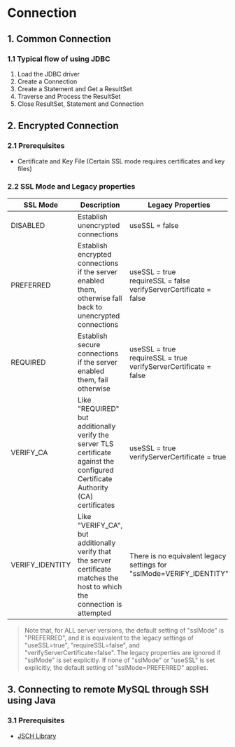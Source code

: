 # Connection

## 1. Common Connection

### 1.1 Typical flow of using JDBC
1. Load the JDBC driver
2. Create a Connection
3. Create a Statement and Get a ResultSet
4. Traverse and Process the ResultSet
5. Close ResultSet, Statement and Connection

## 2. Encrypted Connection

### 2.1 Prerequisites
- Certificate and Key File (Certain SSL mode requires certificates and key files)

### 2.2 SSL Mode and Legacy properties
| SSL Mode        | Description                                                                                                                       | Legacy Properties                                                    |
|-----------------|-----------------------------------------------------------------------------------------------------------------------------------|----------------------------------------------------------------------|
| DISABLED        | Establish unencrypted connections                                                                                                 | useSSL = false                                                       |
| PREFERRED       | Establish encrypted connections if the server enabled them, otherwise fall back to unencrypted connections                        | useSSL = true<br/> requireSSL = false<br/> verifyServerCertificate = false |
| REQUIRED        | Establish secure connections if the server enabled them, fail otherwise                                                           | useSSL = true<br/> requireSSL = true<br/> verifyServerCertificate = false      |
| VERIFY_CA       | Like "REQUIRED" but additionally verify the server TLS certificate against the configured Certificate Authority (CA) certificates | useSSL = true<br/> verifyServerCertificate = true                         |
| VERIFY_IDENTITY | Like "VERIFY_CA", but additionally verify that the server certificate matches the host to which the connection is attempted       | There is no equivalent legacy settings for "sslMode=VERIFY_IDENTITY" |

> Note that, for ALL server versions, the default setting of "sslMode" is "PREFERRED", and it is equivalent to the legacy settings of "useSSL=true", "requireSSL=false", and "verifyServerCertificate=false".
The legacy properties are ignored if "sslMode" is set explicitly. If none of "sslMode" or "useSSL" is set explicitly, the default setting of "sslMode=PREFERRED" applies.

## 3. Connecting to remote MySQL through SSH using Java

### 3.1 Prerequisites
- [JSCH Library](http://www.jcraft.com/jsch/)